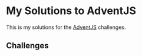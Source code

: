 # My Solutions to AdventJS

This is my solutions for the [AdventJS](https://adventjs.dev/) challenges.

## Challenges

<!-- - [Day 1](./day-1/README.md) -->
